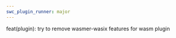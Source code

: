 ```yaml
---
swc_plugin_runner: major
---
```


feat(plugin): try to remove wasmer-wasix features for wasm plugin
